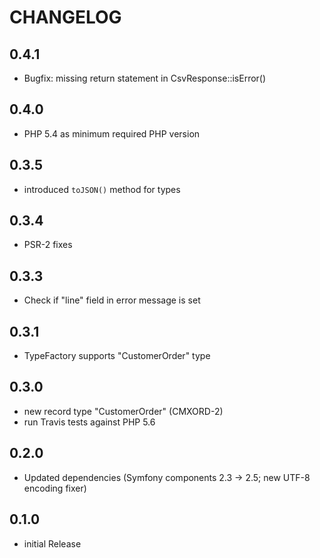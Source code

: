 CHANGELOG
=========

0.4.1
-----

  * Bugfix: missing return statement in CsvResponse::isError()

0.4.0
-----

 * PHP 5.4 as minimum required PHP version

0.3.5
-----

 * introduced `toJSON()` method for types

0.3.4
-----

 * PSR-2 fixes

0.3.3
-----

 * Check if "line" field in error message is set

0.3.1
-----

 * TypeFactory supports "CustomerOrder" type

0.3.0
-----

 * new record type "CustomerOrder" (CMXORD-2)
 * run Travis tests against PHP 5.6

0.2.0
-----

 * Updated dependencies (Symfony components 2.3 → 2.5; new UTF-8 encoding fixer)

0.1.0
-----

 * initial Release
